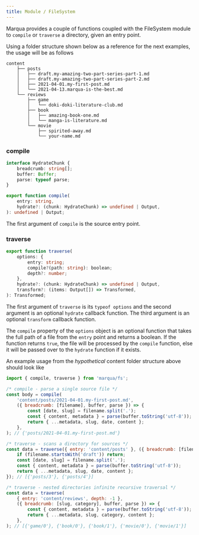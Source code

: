 ```yaml
---
title: Module / FileSystem
---
```


Marqua provides a couple of functions coupled with the FileSystem module to `compile` or `traverse` a directory, given an entry point.

Using a folder structure shown below as a reference for the next examples, the usage will be as follows

```
content
    ├── posts
    │   ├── draft.my-amazing-two-part-series-part-1.md
    │   ├── draft.my-amazing-two-part-series-part-2.md
    │   ├── 2021-04-01.my-first-post.md
    │   └── 2021-04-13.marqua-is-the-best.md
    └── reviews
        ├── game
        │   └── doki-doki-literature-club.md
        ├── book
        │   ├── amazing-book-one.md
        │   └── manga-is-literature.md
        └── movie
            ├── spirited-away.md
            └── your-name.md
```

### compile

```typescript
interface HydrateChunk {
	breadcrumb: string[];
	buffer: Buffer;
	parse: typeof parse;
}

export function compile(
	entry: string,
	hydrate?: (chunk: HydrateChunk) => undefined | Output,
): undefined | Output;
```

The first argument of `compile` is the source entry point.

### traverse

```typescript
export function traverse(
	options: {
		entry: string;
		compile?(path: string): boolean;
		depth?: number;
	},
	hydrate?: (chunk: HydrateChunk) => undefined | Output,
	transform?: (items: Output[]) => Transformed,
): Transformed;
```

The first argument of `traverse` is its `typeof options` and the second argument is an optional `hydrate` callback function. The third argument is an optional `transform` callback function.

The `compile` property of the `options` object is an optional function that takes the full path of a file from the `entry` point and returns a boolean. If the function returns `true`, the file will be processed by the `compile` function, else it will be passed over to the `hydrate` function if it exists.

An example usage from the _hypothetical_ content folder structure above should look like

```javascript
import { compile, traverse } from 'marqua/fs';

/* compile - parse a single source file */
const body = compile(
	'content/posts/2021-04-01.my-first-post.md',
	({ breadcrumb: [filename], buffer, parse }) => {
		const [date, slug] = filename.split('.');
		const { content, metadata } = parse(buffer.toString('utf-8'));
		return { ...metadata, slug, date, content };
	},
); // {'posts/2021-04-01.my-first-post.md'}

/* traverse - scans a directory for sources */
const data = traverse({ entry: 'content/posts' }, ({ breadcrumb: [filename], buffer, parse }) => {
	if (filename.startsWith('draft')) return;
	const [date, slug] = filename.split('.');
	const { content, metadata } = parse(buffer.toString('utf-8'));
	return { ...metadata, slug, date, content };
}); // [{'posts/3'}, {'posts/4'}]

/* traverse - nested directories infinite recursive traversal */
const data = traverse(
	{ entry: 'content/reviews', depth: -1 },
	({ breadcrumb: [slug, category], buffer, parse }) => {
		const { content, metadata } = parse(buffer.toString('utf-8'));
		return { ...metadata, slug, category, content };
	},
); // [{'game/0'}, {'book/0'}, {'book/1'}, {'movie/0'}, {'movie/1'}]
```
